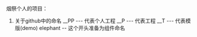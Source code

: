 烟祭个人的项目：

1. 关于github中的命名 
__PP  --- 代表个人工程
__P  --- 代表工程
__T  --- 代表模版(demo)
elephant -- 这个开头准备为组件命名

